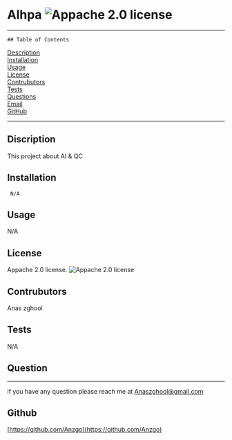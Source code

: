 

  # Alhpa     ![Appache 2.0 license](https://img.shields.io/badge/license-Apache%202.0-yellow?style=flat-square)


  --------------------------

  

    ## Table of Contents
[Description](#description)  
[Installation](#installation)  
[Usage](#usage)  
[License](#license)  
[Contrubutors](#Contrubutors)  
[Tests](#tests)  
[Questions](#questions)  
[Email](#email)  
[GitHub](#gitHub)  

 --------------------------

  ## Discription
  This project about AI & QC

  ## Installation
     N/A

  ## Usage
  N/A 

  ## License 
  Appache 2.0 license.   ![Appache 2.0 license](https://img.shields.io/badge/license-Apache%202.0-yellow?style=flat-square)

  ## Contrubutors
  Anas zghool 

  ## Tests
  N/A


  ## Question
-------------------------------------------------
 if you have any question please reach me at Anaszghool@gmail.com

## Github 
[https://github.com/Anzgo](https://github.com/Anzgo)

